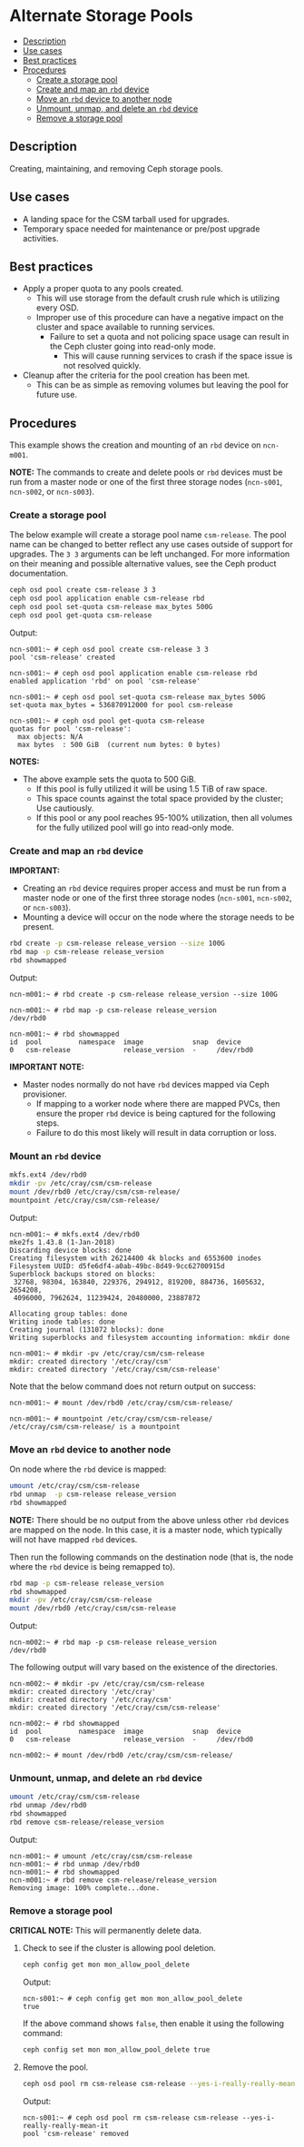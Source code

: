 # Alternate Storage Pools

* [Description](#description)
* [Use cases](#use-cases)
* [Best practices](#best-practices)
* [Procedures](#procedures)
  * [Create a storage pool](#create-a-storage-pool)
  * [Create and map an `rbd` device](#create-and-map-an-rbd-device)
  * [Move an `rbd` device to another node](#move-an-rbd-device-to-another-node)
  * [Unmount, unmap, and delete an `rbd` device](#unmount-unmap-and-delete-an-rbd-device)
  * [Remove a storage pool](#remove-a-storage-pool)

## Description

Creating, maintaining, and removing Ceph storage pools.

## Use cases

* A landing space for the CSM tarball used for upgrades.
* Temporary space needed for maintenance or pre/post upgrade activities.

## Best practices

* Apply a proper quota to any pools created.
  * This will use storage from the default crush rule which is utilizing every OSD.
  * Improper use of this procedure can have a negative impact on the cluster and space available to running services.
    * Failure to set a quota and not policing space usage can result in the Ceph cluster going into read-only mode.
      * This will cause running services to crash if the space issue is not resolved quickly.
* Cleanup after the criteria for the pool creation has been met.
  * This can be as simple as removing volumes but leaving the pool for future use.

## Procedures

This example shows the creation and mounting of an `rbd` device on `ncn-m001`.

**NOTE:** The commands to create and delete pools or `rbd` devices must be run from a master node or one of the first three storage nodes (`ncn-s001`, `ncn-s002`, or `ncn-s003`).

### Create a storage pool

The below example will create a storage pool name `csm-release`. The pool name can be changed to better reflect any use cases outside of support for upgrades.
The `3 3` arguments can be left unchanged. For more information on their meaning and possible alternative values, see the Ceph product documentation.

```bash
ceph osd pool create csm-release 3 3
ceph osd pool application enable csm-release rbd
ceph osd pool set-quota csm-release max_bytes 500G
ceph osd pool get-quota csm-release
```

Output:

```text
ncn-s001:~ # ceph osd pool create csm-release 3 3
pool 'csm-release' created

ncn-s001:~ # ceph osd pool application enable csm-release rbd
enabled application 'rbd' on pool 'csm-release'

ncn-s001:~ # ceph osd pool set-quota csm-release max_bytes 500G
set-quota max_bytes = 536870912000 for pool csm-release

ncn-s001:~ # ceph osd pool get-quota csm-release
quotas for pool 'csm-release':
  max objects: N/A
  max bytes  : 500 GiB  (current num bytes: 0 bytes)
```

**NOTES:**

* The above example sets the quota to 500 GiB.
  * If this pool is fully utilized it will be using 1.5 TiB of raw space.
  * This space counts against the total space provided by the cluster; Use cautiously.
  * If this pool or any pool reaches 95-100% utilization, then all volumes for the fully utilized pool will go into read-only mode.

### Create and map an `rbd` device

**IMPORTANT:**

* Creating an `rbd` device requires proper access and must be run from a master node or one of the first three storage nodes (`ncn-s001`, `ncn-s002`, or `ncn-s003`).
* Mounting a device will occur on the node where the storage needs to be present.

```bash
rbd create -p csm-release release_version --size 100G
rbd map -p csm-release release_version
rbd showmapped
```

Output:

```text
ncn-m001:~ # rbd create -p csm-release release_version --size 100G

ncn-m001:~ # rbd map -p csm-release release_version
/dev/rbd0

ncn-m001:~ # rbd showmapped
id  pool         namespace  image            snap  device
0   csm-release             release_version  -     /dev/rbd0
```

**IMPORTANT NOTE:**

* Master nodes normally do not have `rbd` devices mapped via Ceph provisioner.
  * If mapping to a worker node where there are mapped PVCs, then ensure the proper `rbd` device is being captured for the following steps.
  * Failure to do this most likely will result in data corruption or loss.

### Mount an `rbd` device

```bash
mkfs.ext4 /dev/rbd0
mkdir -pv /etc/cray/csm/csm-release
mount /dev/rbd0 /etc/cray/csm/csm-release/
mountpoint /etc/cray/csm/csm-release/
```

Output:

```text
ncn-m001:~ # mkfs.ext4 /dev/rbd0
mke2fs 1.43.8 (1-Jan-2018)
Discarding device blocks: done
Creating filesystem with 26214400 4k blocks and 6553600 inodes
Filesystem UUID: d5fe6df4-a0ab-49bc-8d49-9cc62700915d
Superblock backups stored on blocks:
 32768, 98304, 163840, 229376, 294912, 819200, 884736, 1605632, 2654208,
 4096000, 7962624, 11239424, 20480000, 23887872

Allocating group tables: done
Writing inode tables: done
Creating journal (131072 blocks): done
Writing superblocks and filesystem accounting information: mkdir done

ncn-m001:~ # mkdir -pv /etc/cray/csm/csm-release
mkdir: created directory '/etc/cray/csm'
mkdir: created directory '/etc/cray/csm/csm-release'
```

Note that the below command does not return output on success:

```text
ncn-m001:~ # mount /dev/rbd0 /etc/cray/csm/csm-release/

ncn-m001:~ # mountpoint /etc/cray/csm/csm-release/
/etc/cray/csm/csm-release/ is a mountpoint
```

### Move an `rbd` device to another node

On node where the `rbd` device is mapped:

```bash
umount /etc/cray/csm/csm-release
rbd unmap  -p csm-release release_version
rbd showmapped
```

**NOTE:** There should be no output from the above unless other `rbd` devices are mapped on the node. In this case, it is a master node, which typically will not have mapped `rbd` devices.

Then run the following commands on the destination node (that is, the node where the `rbd` device is being remapped to).

```bash
rbd map -p csm-release release_version
rbd showmapped
mkdir -pv /etc/cray/csm/csm-release 
mount /dev/rbd0 /etc/cray/csm/csm-release
```

Output:

```text
ncn-m002:~ # rbd map -p csm-release release_version
/dev/rbd0
```

The following output will vary based on the existence of the directories.

```text
ncn-m002:~ # mkdir -pv /etc/cray/csm/csm-release
mkdir: created directory '/etc/cray'
mkdir: created directory '/etc/cray/csm'
mkdir: created directory '/etc/cray/csm/csm-release'

ncn-m002:~ # rbd showmapped
id  pool         namespace  image            snap  device
0   csm-release             release_version  -     /dev/rbd0

ncn-m002:~ # mount /dev/rbd0 /etc/cray/csm/csm-release/
```

### Unmount, unmap, and delete an `rbd` device

```bash
umount /etc/cray/csm/csm-release
rbd unmap /dev/rbd0
rbd showmapped
rbd remove csm-release/release_version
```

Output:

```text
ncn-m001:~ # umount /etc/cray/csm/csm-release
ncn-m001:~ # rbd unmap /dev/rbd0
ncn-m001:~ # rbd showmapped
ncn-m001:~ # rbd remove csm-release/release_version
Removing image: 100% complete...done.
```

### Remove a storage pool

**CRITICAL NOTE:** This will permanently delete data.

1. Check to see if the cluster is allowing pool deletion.

   ```bash
   ceph config get mon mon_allow_pool_delete
   ```

   Output:

   ```text
   ncn-s001:~ # ceph config get mon mon_allow_pool_delete
   true
   ```

   If the above command shows `false`, then enable it using the following command:

   ```bash
   ceph config set mon mon_allow_pool_delete true
   ```

1. Remove the pool.

   ```bash
   ceph osd pool rm csm-release csm-release --yes-i-really-really-mean-it
   ```

   Output:

   ```text
   ncn-s001:~ # ceph osd pool rm csm-release csm-release --yes-i-really-really-mean-it
   pool 'csm-release' removed
   ```
